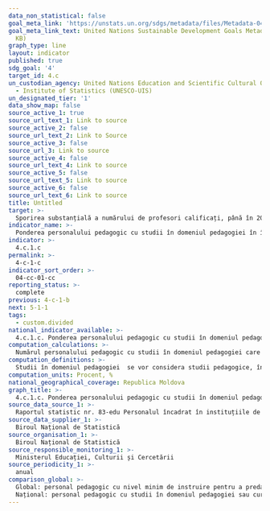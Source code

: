 ```yaml
---
data_non_statistical: false
goal_meta_link: 'https://unstats.un.org/sdgs/metadata/files/Metadata-04-0C-01.pdf '
goal_meta_link_text: United Nations Sustainable Development Goals Metadata (PDF 218
  KB)
graph_type: line
layout: indicator
published: true
sdg_goal: '4'
target_id: 4.c
un_custodian_agency: United Nations Education and Scientific Cultural Organisation
  - Institute of Statistics (UNESCO-UIS)
un_designated_tier: '1'
data_show_map: false
source_active_1: true
source_url_text_1: Link to source
source_active_2: false
source_url_text_2: Link to Source
source_active_3: false
source_url_3: Link to source
source_active_4: false
source_url_text_4: Link to source
source_active_5: false
source_url_text_5: Link to source
source_active_6: false
source_url_text_6: Link to source
title: Untitled
target: >-
  Sporirea substanțială a numărului de profesori calificați, până în 2030, inclusiv prin cooperare internațională pentru instruirea profesorilor în țările în curs de dezvoltare, în special în cele cel mai puțin dezvoltate și statele insulare mici în curs de dezvoltare
indicator_name: >-
  Ponderea personalului pedagogic cu studii în domeniul pedagogiei în învățământul secundar general (clasele 5-12), %
indicator: >-
  4.c.1.c
permalink: >-
  4-c-1-c
indicator_sort_order: >-
  04-cc-01-cc
reporting_status: >-
  complete
previous: 4-c-1-b
next: 5-1-1
tags:
  - custom.divided
national_indicator_available: >-
  4.c.1.c. Ponderea personalului pedagogic cu studii în domeniul pedagogiei în învățământul secundar general (clasele 5-12), %
computation_calculations: >-
  Numărul personalului pedagogic cu studii în domeniul pedagogiei care predau în clasele 5-12 raportat la numărul total al personalului pedagogic care predau în clasele 5-12.
computation_definitions: >-
  Studii în domeniul pedagogiei  se vor considera studii pedagogice, înainte de a intra in serviciu sau pe parcursul activității didactice, sau in lipsa acestora - cursuri de psihopedagogie de un an.
computation_units: Procent, %
national_geographical_coverage: Republica Moldova
graph_title: >-
  4.c.1.c. Ponderea personalului pedagogic cu studii în domeniul pedagogiei în învățământul secundar general (clasele 5-12), %
source_data_source_1: >-
  Raportul statistic nr. 83-edu Personalul încadrat în instituțiile de învățământ primar și secundar general
source_data_supplier_1: >-
  Biroul Național de Statistică
source_organisation_1: >-
  Biroul Național de Statistică
source_responsible_monitoring_1: >-
  Ministerul Educației, Culturii și Cercetării
source_periodicity_1: >-
  anual
comparison_global: >-
  Global: personal pedagogic cu nivel minim de instruire pentru a preda conform cerințelor naționale<br> 
  Național: personal pedagogic cu studii în domeniul pedagogiei sau cursuri de psihopedagogie de un an
---
```

